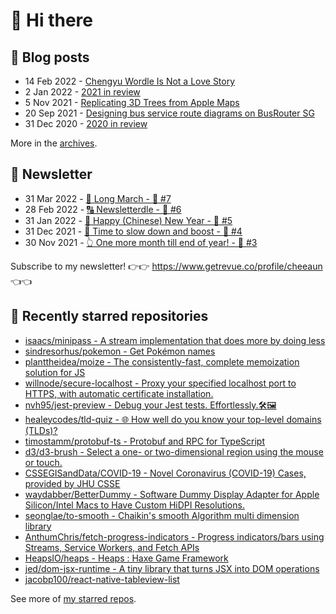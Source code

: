 # 👋 Hi there

## 📝 Blog posts

<!-- feed start -->
- 14 Feb 2022 - [Chengyu Wordle Is Not a Love Story](https://cheeaun.com/blog/2022/02/chengyu-wordle-is-not-a-love-story/)
- 2 Jan 2022 - [2021 in review](https://cheeaun.com/blog/2022/01/2021-in-review/)
- 5 Nov 2021 - [Replicating 3D Trees from Apple Maps](https://cheeaun.com/blog/2021/11/replicating-3d-trees-apple-maps/)
- 20 Sep 2021 - [Designing bus service route diagrams on BusRouter SG](https://cheeaun.com/blog/2021/09/bus-service-route-diagrams-busrouter-sg/)
- 31 Dec 2020 - [2020 in review](https://cheeaun.com/blog/2020/12/2020-in-review/)
<!-- feed end -->

More in the [archives](https://cheeaun.com/blog/archives/).

## 📰 Newsletter

<!-- newsletter start -->
- 31 Mar 2022 - [🚶 Long March - 🥫 #7](https://www.getrevue.co/profile/cheeaun/issues/long-march-7-1061697)
- 28 Feb 2022 - [🔠 Newsletterdle - 🥫 #6](https://www.getrevue.co/profile/cheeaun/issues/newsletterdle-6-1014288)
- 31 Jan 2022 - [🧧 Happy (Chinese) New Year - 🥫 #5](https://www.getrevue.co/profile/cheeaun/issues/happy-chinese-new-year-5-963222)
- 31 Dec 2021 - [🥃 Time to slow down and boost - 🥫 #4](https://www.getrevue.co/profile/cheeaun/issues/time-to-slow-down-and-boost-4-906334)
- 30 Nov 2021 - [👆 One more month till end of year! - 🥫 #3](https://www.getrevue.co/profile/cheeaun/issues/one-more-month-till-end-of-year-3-835833)
<!-- newsletter end -->

Subscribe to my newsletter! 👉👉 https://www.getrevue.co/profile/cheeaun 👈👈

## 🌟 Recently starred repositories

<!-- starred repos start -->
- [isaacs/minipass - A stream implementation that does more by doing less](https://github.com/isaacs/minipass)
- [sindresorhus/pokemon - Get Pokémon names](https://github.com/sindresorhus/pokemon)
- [planttheidea/moize - The consistently-fast, complete memoization solution for JS](https://github.com/planttheidea/moize)
- [willnode/secure-localhost - Proxy your specified localhost port to HTTPS, with automatic certificate installation.](https://github.com/willnode/secure-localhost)
- [nvh95/jest-preview - Debug your Jest tests. Effortlessly.🛠🖼 ](https://github.com/nvh95/jest-preview)
- [healeycodes/tld-quiz - 🌐 How well do you know your top-level domains (TLDs)?](https://github.com/healeycodes/tld-quiz)
- [timostamm/protobuf-ts - Protobuf and RPC for TypeScript](https://github.com/timostamm/protobuf-ts)
- [d3/d3-brush - Select a one- or two-dimensional region using the mouse or touch.](https://github.com/d3/d3-brush)
- [CSSEGISandData/COVID-19 - Novel Coronavirus (COVID-19) Cases, provided by JHU CSSE](https://github.com/CSSEGISandData/COVID-19)
- [waydabber/BetterDummy - Software Dummy Display Adapter for Apple Silicon/Intel Macs to Have Custom HiDPI Resolutions.](https://github.com/waydabber/BetterDummy)
- [seonglae/to-smooth - Chaikin's smooth Algorithm multi dimension  library](https://github.com/seonglae/to-smooth)
- [AnthumChris/fetch-progress-indicators - Progress indicators/bars using Streams, Service Workers, and Fetch APIs](https://github.com/AnthumChris/fetch-progress-indicators)
- [HeapsIO/heaps - Heaps : Haxe Game Framework](https://github.com/HeapsIO/heaps)
- [jed/dom-jsx-runtime - A tiny library that turns JSX into DOM operations](https://github.com/jed/dom-jsx-runtime)
- [jacobp100/react-native-tableview-list](https://github.com/jacobp100/react-native-tableview-list)
<!-- starred repos end -->

See more of [my starred repos](https://github.com/stars/cheeaun/).
